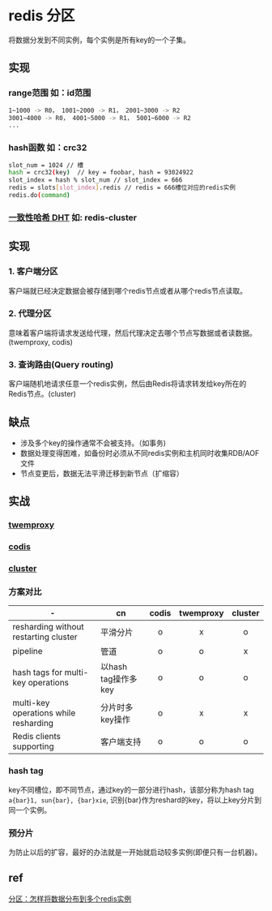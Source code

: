 # redis 分区

将数据分发到不同实例，每个实例是所有key的一个子集。
  
## 实现

### range范围 如：id范围

```bash
1~1000 -> R0， 1001~2000 -> R1， 2001~3000 -> R2
3001~4000 -> R0， 4001~5000 -> R1， 5001~6000 -> R2
...
```

### hash函数 如：crc32

```bash
slot_num = 1024 // 槽
hash = crc32(key)  // key = foobar, hash = 93024922
slot_index = hash % slot_num // slot_index = 666
redis = slots[slot_index].redis // redis = 666槽位对应的redis实例
redis.do(command)
```

### [一致性哈希 DHT](algo-DHT.md) 如: redis-cluster

## 实现

### 1. 客户端分区  

客户端就已经决定数据会被存储到哪个redis节点或者从哪个redis节点读取。  

### 2. 代理分区  

意味着客户端将请求发送给代理，然后代理决定去哪个节点写数据或者读数据。(twemproxy, codis)  

### 3. 查询路由(Query routing)  

客户端随机地请求任意一个redis实例，然后由Redis将请求转发给key所在的Redis节点。(cluster)  

## 缺点

- 涉及多个key的操作通常不会被支持。（如事务)  
- 数据处理变得困难，如备份时必须从不同redis实例和主机同时收集RDB/AOF文件  
- 节点变更后，数据无法平滑迁移到新节点（扩缩容）  

## 实战

### [twemproxy](redis-twemproxy.md)

### [codis](redis-codis.md)

### [cluster](redis-cluster.md)

### 方案对比

| -                                     | cn                  | codis | twemproxy | cluster |
| ------------------------------------- | ------------------- | :---: | :-------: | :-----: |
| resharding without restarting cluster | 平滑分片            |   o   |     x     |    o    |
| pipeline                              | 管道                |   o   |     o     |    x    |
| hash tags for multi-key operations    | 以hash tag操作多key |   o   |     o     |    o    |
| multi-key operations while resharding | 分片时多key操作     |   o   |     x     |    x    |
| Redis clients supporting              | 客户端支持          |   o   |     o     |    o    |

### hash tag

key不同槽位，即不同节点，通过key的一部分进行hash，该部分称为hash tag  
`a{bar}1, sun{bar}, {bar}xie`, 识别{bar}作为reshard的key，将以上key分片到同一个实例。

### 预分片

为防止以后的扩容，最好的办法就是一开始就启动较多实例(即便只有一台机器)。

## ref

[分区：怎样将数据分布到多个redis实例](http://www.redis.cn/topics/partitioning.html)
